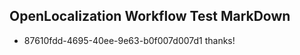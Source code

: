 ## OpenLocalization Workflow Test MarkDown
* 87610fdd-4695-40ee-9e63-b0f007d007d1 thanks!

<!--HONumber=Aug16_HO1-->


